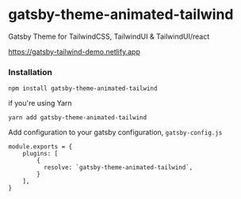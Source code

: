# gatsby-theme-animated-tailwind
Gatsby Theme for TailwindCSS, TailwindUI &amp; TailwindUI/react

https://gatsby-tailwind-demo.netlify.app

### Installation

```
npm install gatsby-theme-animated-tailwind
```

if you're using Yarn

```
yarn add gatsby-theme-animated-tailwind
```

Add configuration to your gatsby configuration, `gatsby-config.js`

```
module.exports = {
    plugins: [
        {
          resolve: `gatsby-theme-animated-tailwind`,
        }
    ],
}
```
